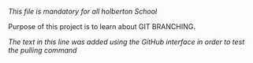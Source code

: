 *This file is mandatory for all holberton School*

Purpose of this project is to learn about GIT BRANCHING.

*The text in this line was added using the GitHub interface in order to test the pulling command*

